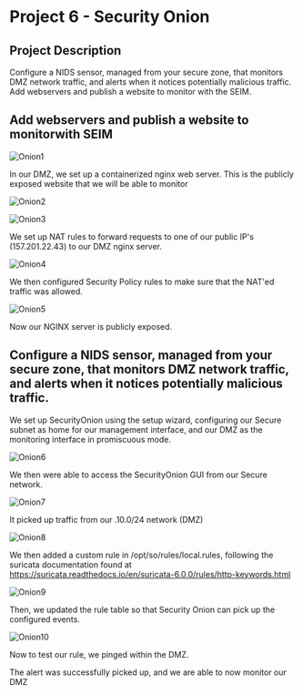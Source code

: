 # Project 6 - Security Onion

## Project Description

Configure a NIDS sensor, managed from your secure zone, that monitors DMZ
network traffic, and alerts when it notices potentially malicious traffic. Add
webservers and publish a website to monitor with the SEIM.

## Add webservers and publish a website to monitorwith SEIM


![Onion1](https://user-images.githubusercontent.com/55543355/227064989-258e8c60-dec8-4616-917a-3806d4c97076.png)


In our DMZ, we set up a containerized nginx web server. This is the publicly
exposed website that we will be able to monitor


![Onion2](https://user-images.githubusercontent.com/55543355/227065084-010125bb-7d61-4d4c-903f-f045700ebc7d.png)

![Onion3](https://user-images.githubusercontent.com/55543355/227065104-7b752b9c-e5b7-4f11-a13f-88e431a0a270.png)

We set up NAT rules to forward requests to one of our public IP's (157.201.22.43) to our DMZ nginx server.

![Onion4](https://user-images.githubusercontent.com/55543355/227065223-d18779b7-ddf4-4458-bc8b-991e7b9ccc20.png)


We then configured Security Policy rules to make sure that the NAT'ed traffic
was allowed.

![Onion5](https://user-images.githubusercontent.com/55543355/227065252-7c452aec-4c16-4cef-a425-0a155ec0bf8d.png)
  
Now our NGINX server is publicly exposed.


## Configure a NIDS sensor, managed from your secure zone, that monitors DMZ network traffic, and alerts when it notices potentially malicious traffic.


We set up SecurityOnion using the setup wizard, configuring our Secure subnet
as home for our management interface, and our DMZ as the monitoring
interface in promiscuous mode.

![Onion6](https://user-images.githubusercontent.com/55543355/227065337-0cfecca8-7e62-47aa-a319-fd181e24bbb2.png)


We then were able to access the SecurityOnion GUI from our Secure network.

![Onion7](https://user-images.githubusercontent.com/55543355/227065372-1c4b5bb1-f86d-4309-8c34-5b3e14c12e0a.png)

It picked up traffic from our .10.0/24 network (DMZ)


![Onion8](https://user-images.githubusercontent.com/55543355/227065406-a37780af-f354-48a9-b4dd-1ae9677ffcf6.png)

We then added a custom rule in /opt/so/rules/local.rules, following the suricata documentation found at https://suricata.readthedocs.io/en/suricata-6.0.0/rules/http-keywords.html

![Onion9](https://user-images.githubusercontent.com/55543355/227065484-131a2e5b-36a7-44c7-819d-e50fd93b92b6.png)


Then, we updated the rule table so that Security Onion can pick up the configured events.

![Onion10](https://user-images.githubusercontent.com/55543355/227065524-006e5128-8062-4f4c-bca7-de9e628670a0.png)

Now to test our rule, we pinged within the DMZ.



The alert was successfully picked up, and we are able to now monitor our DMZ
